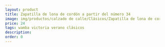 ```yaml
---
layout: product
title: Zapatilla de lona de cordón a partir del número 34
image: img/productos/calzado de calle/Clásicos/Zapatilla de lona de cordón a partir del número 34=24=wamba victoria verano clásicos.webp
price: 24
tags: wamba victoria verano clásicos
description: 
order: 0
---
```

